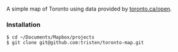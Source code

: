 A simple map of Toronto using data provided by [toronto.ca/open](http://toronto.ca/open).

### Installation

    $ cd ~/Documents/Mapbox/projects
    $ git clone git@github.com:tristen/toronto-map.git
